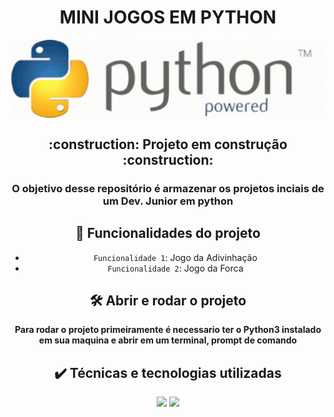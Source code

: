 <div align="center">
  <h1 align="center"> MINI JOGOS EM PYTHON </h1>
  <img align="center" width="1000" src="assets/python-powered.gif"
</div>

<div> 
  <h2 align="center"> :construction: Projeto em construção :construction: </h2>
  <h3 align="center"> O objetivo desse repositório é armazenar os projetos inciais de um Dev. Junior em python </h3>
</div>

## :hammer: Funcionalidades do projeto
- `Funcionalidade 1`: Jogo da Adivinhação
- `Funcionalidade 2`: Jogo da Forca

## 🛠️ Abrir e rodar o projeto
  **Para rodar o projeto primeiramente é necessario ter o Python3 instalado em sua maquina e abrir em um terminal, prompt de comando**

<div>
  <h2>✔️ Técnicas e tecnologias utilizadas</h2>
  <img width="50" heigth="50" src="https://cdn.jsdelivr.net/gh/devicons/devicon/icons/python/python-original-wordmark.svg" />
  <img width="50" heigth="50" src="https://cdn.jsdelivr.net/gh/devicons/devicon/icons/vscode/vscode-original-wordmark.svg" />
</div>
